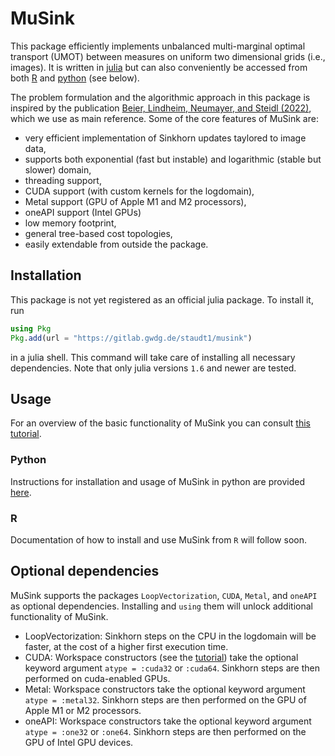 
# MuSink

This package efficiently implements unbalanced multi-marginal optimal transport
(UMOT) between measures on uniform two dimensional grids (i.e., images). It is
written in [julia](https://julialang.org) but can also conveniently be accessed
from both [R](https://www.r-project.org) and [python](https://www.python.org)
(see below).

The problem formulation and the algorithmic approach in this package is
inspired by the publication [Beier, Lindheim, Neumayer, and Steidl
(2022)](https://arxiv.org/abs/2103.10854), which we use as main reference. Some
of the core features of MuSink are:

* very efficient implementation of Sinkhorn updates taylored to image data,
* supports both exponential (fast but instable) and logarithmic (stable but slower) domain,
* threading support,
* CUDA support (with custom kernels for the logdomain),
* Metal support (GPU of Apple M1 and M2 processors),
* oneAPI support (Intel GPUs)
* low memory footprint,
* general tree-based cost topologies,
* easily extendable from outside the package.

## Installation

This package is not yet registered as an official julia package. To install
it, run
```julia
using Pkg
Pkg.add(url = "https://gitlab.gwdg.de/staudt1/musink")
```
in a julia shell. This command will take care of installing all necessary
dependencies. Note that only julia versions `1.6` and newer are tested.

## Usage

For an overview of the basic functionality of MuSink you can consult [this
tutorial](https://gitlab.gwdg.de/staudt1/musink/-/wikis/Usage).

### Python

Instructions for installation and usage of MuSink in python are provided
[here](https://gitlab.gwdg.de/staudt1/musink/-/wikis/Python).

### R

Documentation of how to install and use MuSink from `R` will follow soon.

## Optional dependencies

MuSink supports the packages `LoopVectorization`, `CUDA`, `Metal`, and `oneAPI`
as optional dependencies. Installing and `using` them will unlock additional
functionality of MuSink.

* LoopVectorization: Sinkhorn steps on the CPU in the logdomain will be faster,
  at the cost of a higher first execution time.
* CUDA: Workspace constructors (see the [tutorial](https://gitlab.gwdg.de/staudt1/musink/-/wikis/Usage))
  take the optional keyword argument `atype = :cuda32` or `:cuda64`.
  Sinkhorn steps are then performed on cuda-enabled GPUs.
* Metal: Workspace constructors take the optional keyword argument `atype = :metal32`.
  Sinkhorn steps are then performed on the GPU of Apple M1 or M2 processors.
* oneAPI: Workspace constructors take the optional keyword argument `atype = :one32` or `:one64`.
  Sinkhorn steps are then performed on the GPU of Intel GPU devices.

